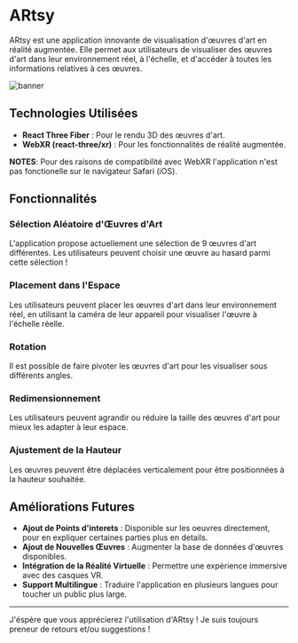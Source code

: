 # ARtsy

ARtsy est une application innovante de visualisation d'œuvres d'art en réalité augmentée. Elle permet aux utilisateurs de visualiser des œuvres d'art dans leur environnement réel, à l'échelle, et d'accéder à toutes les informations relatives à ces œuvres.

![banner](https://github.com/user-attachments/assets/65f275bb-c0f7-4807-bdcc-5a4fa6eb1731)

## Technologies Utilisées

- **React Three Fiber** : Pour le rendu 3D des œuvres d'art.
- **WebXR (react-three/xr)** : Pour les fonctionnalités de réalité augmentée.

**NOTES**: Pour des raisons de compatibilité avec WebXR l'application n'est pas fonctionelle sur le navigateur Safari (iOS).

## Fonctionnalités

### Sélection Aléatoire d'Œuvres d'Art

L'application propose actuellement une sélection de 9 œuvres d'art différentes. Les utilisateurs peuvent choisir une œuvre au hasard parmi cette sélection !

### Placement dans l'Espace

Les utilisateurs peuvent placer les œuvres d'art dans leur environnement réel, en utilisant la caméra de leur appareil pour visualiser l'œuvre à l'échelle réelle.

### Rotation

Il est possible de faire pivoter les œuvres d'art pour les visualiser sous différents angles.

### Redimensionnement

Les utilisateurs peuvent agrandir ou réduire la taille des œuvres d'art pour mieux les adapter à leur espace.

### Ajustement de la Hauteur

Les œuvres peuvent être déplacées verticalement pour être positionnées à la hauteur souhaitée.

## Améliorations Futures

- **Ajout de Points d'interets** : Disponible sur les oeuvres directement, pour en expliquer certaines parties plus en details.
- **Ajout de Nouvelles Œuvres** : Augmenter la base de données d'œuvres disponibles.
- **Intégration de la Réalité Virtuelle** : Permettre une expérience immersive avec des casques VR.
- **Support Multilingue** : Traduire l'application en plusieurs langues pour toucher un public plus large.

---

J'éspère que vous apprécierez l'utilisation d'ARtsy ! Je suis toujours preneur de retours et/ou suggestions !
